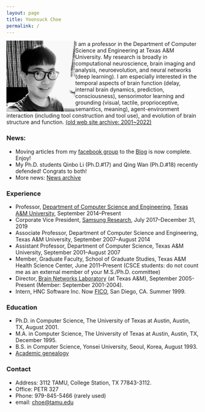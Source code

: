 ```yaml
---
layout: page
title: Yoonsuck Choe
permalink: /
---
```


<!--img align="right" alt="Yoonsuck Choe circa 2010" src="images/choe-2010-3-desat.jpg"-->
<img align="left" alt="Yoonsuck Choe 2020" width="180px" src="images/choe-may-2020.jpg">

I am a professor in the Department of Computer Science and 
Engineering at Texas A&amp;M University. My research is broadly in computational neuroscience, brain imaging and analysis, neuroevolution, and neural networks (deep learning). 
I am especially interested in the temporal aspects of brain function (delay, internal brain dynamics, prediction, consciousness), sensorimotor learning and grounding (visual, tactile, proprioceptive, semantics, meaning), agent-environment interaction (including tool construction and tool use), and evolution of brain structure and function. [(old web site archive: 2001~2022)](http://people.engr.tamu.edu/choe/index-old.html)

### News: 
* Moving articles from my [facebook group](https://www.facebook.com/groups/choelab) to the [Blog](/blog/) is now complete. Enjoy!
* My Ph.D. students Qinbo Li (Ph.D.#17) and Qing Wan (Ph.D.#18) recently defended! Congrats to both! 
* More news: [News archive](/news/)

### Experience
* Professor, [Department of Computer Science and Engineering](https://www.cs.tamu.edu), [Texas A&M University](https://www.tamu.edu), September 2014–Present
* Corporate Vice President, [Samsung Research](https://research.samsung.com), July 2017–December 31, 2019
* Associate Professor, Department of Computer Science and Engineering, Texas A&M University, September 2007–August 2014
* Assistant Professor, Department of Computer Science, Texas A&M University, September 2001–August 2007
* Member, Graduate Faculty, School of Graduate Studies, Texas A&M Health Science Center, June 2011–Present (CSCE students: do not count me as an external member of your M.S./Ph.D. committee)
* Director, [Brain Networks Laboratory](https://people.engr.tamu.edu/choe/choe/bnl/home.html) (at Texas A&M), September 2005-Present (Member: September 2001-2004).
* Intern, HNC Software Inc. Now [FICO](https://en.wikipedia.org/wiki/FICO), San Diego, CA. Summer 1999.

### Education
* Ph.D. in Computer Science, The University of Texas at Austin, Austin, TX, August 2001.
* M.A. in Computer Science, The University of Texas at Austin, Austin, TX, December 1995.
* B.S. in Computer Science, Yonsei University, Seoul, Korea, August 1993.
* [Academic genealogy](/genealogy/)

### Contact
* Address: 3112 TAMU, College Station, TX 77843-3112.
* Office: PETR 327
* Phone: 979-845-5466 (rarely used)
* email: choe@tamu.edu
